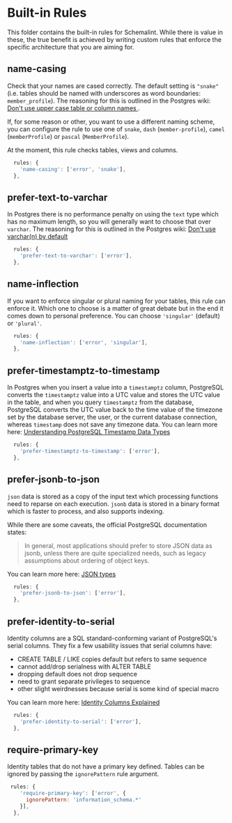 # Built-in Rules

This folder contains the built-in rules for Schemalint.
While there is value in these, the true benefit is achieved by writing custom rules that enforce the specific architecture that you are aiming for.

## name-casing

Check that your names are cased correctly. The default setting is `"snake"` (i.e. tables should be named with underscores as word boundaries: `member_profile`).
The reasoning for this is outlined in the Postgres wiki: [Don't use upper case table or column names ](https://wiki.postgresql.org/wiki/Don't_Do_This#Don.27t_use_upper_case_table_or_column_names).

If, for some reason or other, you want to use a different naming scheme, you can configure the rule to use one of `snake`, `dash` (`member-profile`), `camel` (`memberProfile`) or `pascal` (`MemberProfile`).

At the moment, this rule checks tables, views and columns.

```js
  rules: {
    'name-casing': ['error', 'snake'],
  },
```

## prefer-text-to-varchar

In Postgres there is no performance penalty on using the `text` type which has no maximum length, so you will generally want to choose that over `varchar`.
The reasoning for this is outlined in the Postgres wiki: [Don't use varchar(n) by default](https://wiki.postgresql.org/wiki/Don't_Do_This#Don.27t_use_varchar.28n.29_by_default)

```js
  rules: {
    'prefer-text-to-varchar': ['error'],
  },
```

## name-inflection

If you want to enforce singular or plural naming for your tables, this rule can enforce it.
Which one to choose is a matter of great debate but in the end it comes down to personal preference. You can choose `'singular'` (default) or `'plural'`.

```js
  rules: {
    'name-inflection': ['error', 'singular'],
  },
```

## prefer-timestamptz-to-timestamp

In Postgres when you insert a value into a `timestamptz` column, PostgreSQL converts the `timestamptz` value into a UTC value and stores the UTC value in the table, and when you query `timestamptz`
from the database, PostgreSQL converts the UTC value back to the time value of the timezone set by the database server, the user, or the current database connection, whereas `timestamp` does not save any
timezone data. You can learn more here: [Understanding PostgreSQL Timestamp Data Types](https://www.postgresqltutorial.com/postgresql-timestamp/)

```js
  rules: {
    'prefer-timestamptz-to-timestamp': ['error'],
  },
```

## prefer-jsonb-to-json

`json` data is stored as a copy of the input text which processing functions need to reparse on each execution. `jsonb` data is stored in a binary format which is faster to process, and also supports indexing.

While there are some caveats, the official PostgreSQL documentation states:

> In general, most applications should prefer to store JSON data as jsonb, unless there are quite specialized needs, such as legacy assumptions about ordering of object keys.

You can learn more here: [JSON types](https://www.postgresql.org/docs/current/datatype-json.html)

```js
  rules: {
    'prefer-jsonb-to-json': ['error'],
  },
```

## prefer-identity-to-serial

Identity columns are a SQL standard-conforming variant of PostgreSQL's serial columns. They fix a few usability
issues that serial columns have:

- CREATE TABLE / LIKE copies default but refers to same sequence
- cannot add/drop serialness with ALTER TABLE
- dropping default does not drop sequence
- need to grant separate privileges to sequence
- other slight weirdnesses because serial is some kind of special macro

You can learn more here: [Identity Columns Explained](https://www.2ndquadrant.com/en/blog/postgresql-10-identity-columns/)

```js
  rules: {
    'prefer-identity-to-serial': ['error'],
  },
```

## require-primary-key

Identity tables that do not have a primary key defined. Tables can be ignored by passing the `ignorePattern` rule argument.

```js
 rules: {
    'require-primary-key': ['error', {
      ignorePattern: 'information_schema.*'
    }],
  },
```
